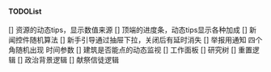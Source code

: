 #### TODOList
[] 资源的动态tips，显示数值来源
[] 顶端的进度条，动态tips显示各种加成
[] 新闻控件随机算法
[] 新手引导通过抽屉下拉，关闭后有延时消失 
[] 举报用通知 四个角随机出现 时间参数
[] 建筑是否能点的动态监视
[] 工作面板
[] 研究树
[] 重置逻辑
[] 政治背景逻辑
[] 献祭信徒逻辑